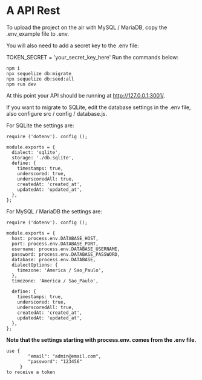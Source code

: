 # A API Rest
To upload the project on the air with MySQL / MariaDB, copy the .env_example file to .env.

You will also need to add a secret key to the .env file:

TOKEN_SECRET = 'your_secret_key_here'
Run the commands below:

    npm i
    npx sequelize db:migrate
    npx sequelize db:seed:all
    npm run dev

At this point your API should be running at http://127.0.0.1:3001/.

If you want to migrate to SQLite, edit the database settings in the .env file, also configure src / config / database.js.

For SQLite the settings are:

    require ('dotenv'). config ();

    module.exports = {
      dialect: 'sqlite',
      storage: './db.sqlite',
      define: {
        timestamps: true,
        underscored: true,
        underscoredAll: true,
        createdAt: 'created_at',
        updatedAt: 'updated_at',
      },
    };

For MySQL / MariaDB the settings are:

    require ('dotenv'). config ();

    module.exports = {
      host: process.env.DATABASE_HOST,
      port: process.env.DATABASE_PORT,
      username: process.env.DATABASE_USERNAME,
      password: process.env.DATABASE_PASSWORD,
      database: process.env.DATABASE,
      dialectOptions: {
        timezone: 'America / Sao_Paulo',
      },
      timezone: 'America / Sao_Paulo',

      define: {
        timestamps: true,
        underscored: true,
        underscoredAll: true,
        createdAt: 'created_at',
        updatedAt: 'updated_at',
      },
    };

**Note that the settings starting with process.env. comes from the .env file.**

    use {
    	    "email": "admin@email.com",
    	    "password": "123456"
    	 }
    to receive a token
